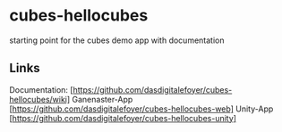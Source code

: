 # cubes-hellocubes
starting point for the cubes demo app with documentation

## Links
Documentation: [https://github.com/dasdigitalefoyer/cubes-hellocubes/wiki]
Ganenaster-App [https://github.com/dasdigitalefoyer/cubes-hellocubes-web]
Unity-App [https://github.com/dasdigitalefoyer/cubes-hellocubes-unity]
